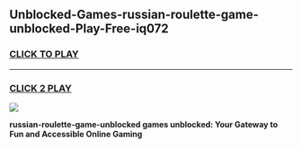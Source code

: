 
## Unblocked-Games-russian-roulette-game-unblocked-Play-Free-iq072
<h3>
<a href="https://premium76.site?title=russian-roulette-game-unblocked&ref=24M">CLICK TO PLAY</a></h3>
<hr>

<h3>
<a href="https://premium76.site?title=russian-roulette-game-unblocked&ref=24M">CLICK 2 PLAY</a>
  
</h3>

<a href="https://premium76.site?title=russian-roulette-game-unblocked&ref=24M"><img src="https://clearcache.store/games.png"></a>


**russian-roulette-game-unblocked games unblocked: Your Gateway to Fun and Accessible Online Gaming**

